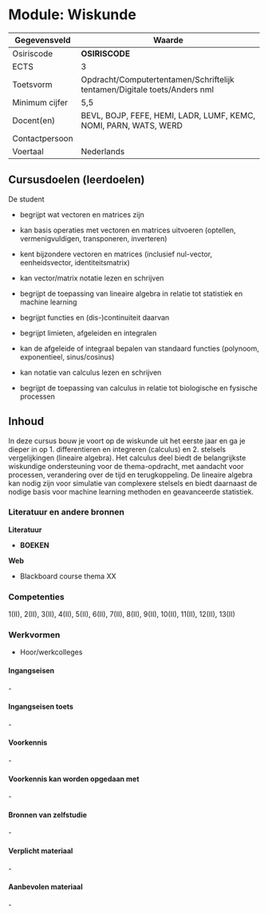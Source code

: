 # Module: __Wiskunde__

| Gegevensveld  | Waarde |
| ------------- | ------------- |
| Osiriscode  | __OSIRISCODE__  |
| ECTS  | 3 |
| Toetsvorm  | Opdracht/Computertentamen/Schriftelijk tentamen/Digitale toets/Anders nml |
| Minimum cijfer  | 5,5 |
| Docent(en)  | BEVL, BOJP, FEFE, HEMI, LADR, LUMF, KEMC, NOMI, PARN, WATS, WERD |
| Contactpersoon  |  |
| Voertaal  | Nederlands |

## Cursusdoelen (leerdoelen)

De student

- begrijpt wat vectoren en matrices zijn
- kan basis operaties met vectoren en matrices uitvoeren (optellen, vermenigvuldigen, transponeren, inverteren)
- kent bijzondere vectoren en matrices (inclusief nul-vector, eenheidsvector, identiteitsmatrix)
- kan vector/matrix notatie lezen en schrijven
- begrijpt de toepassing van lineaire algebra in relatie tot statistiek en machine learning

- begrijpt functies en (dis-)continuiteit daarvan
- begrijpt limieten, afgeleiden en integralen
- kan de afgeleide of integraal bepalen van standaard functies (polynoom, exponentieel, sinus/cosinus)
- kan notatie van calculus lezen en schrijven
- begrijpt de toepassing van calculus in relatie tot biologische en fysische processen


## Inhoud

In deze cursus bouw je voort op de wiskunde uit het eerste jaar en ga je dieper in op 1. differentieren en integreren 
(calculus) en 2. stelsels vergelijkingen (lineaire algebra). Het calculus deel biedt de belangrijkste wiskundige 
ondersteuning voor de thema-opdracht, met aandacht voor processen, verandering over de tijd en terugkoppeling. De lineaire 
algebra kan nodig zijn voor simulatie van complexere stelsels en biedt daarnaast de nodige basis voor machine learning 
methoden en geavanceerde statistiek.


### Literatuur en andere bronnen

**Literatuur**  
- __BOEKEN__

**Web**
- Blackboard course thema XX

### Competenties
1(II), 2(II), 3(II), 4(II), 5(II), 6(II), 7(II), 8(II), 9(II), 10(II), 11(II), 12(II), 13(II)

### Werkvormen  

- Hoor/werkcolleges

#### Ingangseisen 
\- 

#### Ingangseisen toets
\- 

#### Voorkennis
\-

#### Voorkennis kan worden opgedaan met
\-

#### Bronnen van zelfstudie
\-

#### Verplicht materiaal
\-

#### Aanbevolen materiaal
\-


